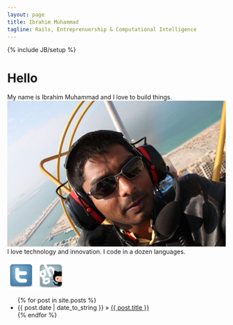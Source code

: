 ```yaml
---
layout: page
title: Ibrahim Muhammad
tagline: Rails, Entreprenuership & Computational Intelligence
---
```

{% include JB/setup %}
    
Hello
=====

My name is Ibrahim Muhammad and I love to build things.
<img id="me" src="images/ib.jpg"><br/>
I love technology and innovation. I code in a dozen languages.

<a href="https://twitter.com/#!/ibrahimm"><img src="images/twitter.png"></a>
<a href="https://github.com/whistler"><img src="images/github.png"></a>

<ul class="posts">
  {% for post in site.posts %}
    <li><span>{{ post.date | date_to_string }}</span> &raquo; <a href="{{ BASE_PATH }}{{ post.url }}">{{ post.title }}</a></li>
  {% endfor %}
</ul>



